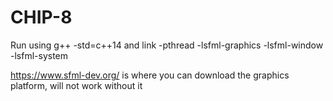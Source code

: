 # CHIP-8 
Run using g++ -std=c++14 and link -pthread -lsfml-graphics -lsfml-window -lsfml-system 

https://www.sfml-dev.org/ is where you can download the graphics platform, will not work without it
